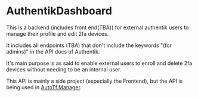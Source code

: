 # AuthentikDashboard

This is a backend (includes front end(TBA)) for external authentik users to manage their profile and edit 2fa devices.

It includes all endpoints (TBA) that don't include the keywords "(for admins)" in the API docs of Authentik.

It's main purpose is as said to enable external users to enroll and delete 2fa devices without needing to be an internal user.


This API is mainly a side project (especially the Frontend), but the API is being used in [AutoTf.Manager](https://github.com/AutoTf-Rail/AutoTf.Manager).
